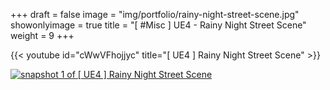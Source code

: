 +++
draft = false
image = "img/portfolio/rainy-night-street-scene.jpg"
showonlyimage = true
title = "[ #Misc ] UE4 - Rainy Night Street Scene"
weight = 9
+++

{{< youtube id="cWwVFhojjyc" title="[ UE4 ] Rainy Night Street Scene" >}}
<br>

[![snapshot 1 of \[ UE4 \] Rainy Night Street Scene][1]][1]

[1]: /img/portfolio/rainy-night-street-scene-1.png
